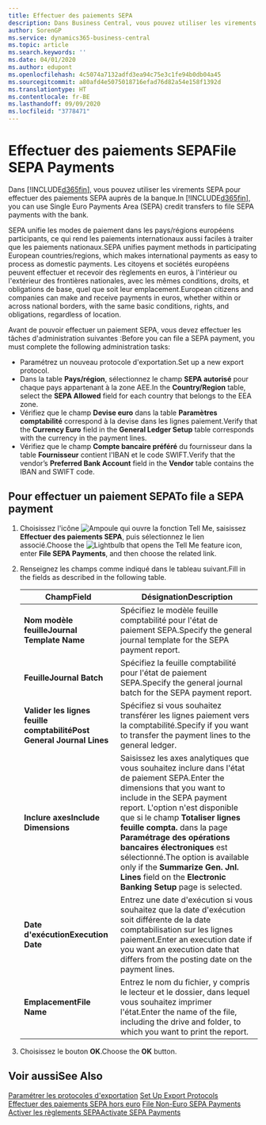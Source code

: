 ```yaml
---
title: Effectuer des paiements SEPA
description: Dans Business Central, vous pouvez utiliser les virements SEPA pour effectuer des paiements SEPA auprès de la banque.
author: SorenGP
ms.service: dynamics365-business-central
ms.topic: article
ms.search.keywords: ''
ms.date: 04/01/2020
ms.author: edupont
ms.openlocfilehash: 4c5074a7132adfd3ea94c75e3c1fe94b0db04a45
ms.sourcegitcommit: a80afd4e5075018716efad76d82a54e158f1392d
ms.translationtype: HT
ms.contentlocale: fr-BE
ms.lasthandoff: 09/09/2020
ms.locfileid: "3778471"
---
```

# <a name="file-sepa-payments"></a><span data-ttu-id="a7158-103">Effectuer des paiements SEPA</span><span class="sxs-lookup"><span data-stu-id="a7158-103">File SEPA Payments</span></span>
<span data-ttu-id="a7158-104">Dans [!INCLUDE[d365fin](../../includes/d365fin_md.md)], vous pouvez utiliser les virements SEPA pour effectuer des paiements SEPA auprès de la banque.</span><span class="sxs-lookup"><span data-stu-id="a7158-104">In [!INCLUDE[d365fin](../../includes/d365fin_md.md)], you can use Single Euro Payments Area (SEPA) credit transfers to file SEPA payments with the bank.</span></span>  

<span data-ttu-id="a7158-105">SEPA unifie les modes de paiement dans les pays/régions européens participants, ce qui rend les paiements internationaux aussi faciles à traiter que les paiements nationaux.</span><span class="sxs-lookup"><span data-stu-id="a7158-105">SEPA unifies payment methods in participating European countries/regions, which makes international payments as easy to process as domestic payments.</span></span> <span data-ttu-id="a7158-106">Les citoyens et sociétés européens peuvent effectuer et recevoir des règlements en euros, à l'intérieur ou l'extérieur des frontières nationales, avec les mêmes conditions, droits, et obligations de base, quel que soit leur emplacement.</span><span class="sxs-lookup"><span data-stu-id="a7158-106">European citizens and companies can make and receive payments in euros, whether within or across national borders, with the same basic conditions, rights, and obligations, regardless of location.</span></span>  

<span data-ttu-id="a7158-107">Avant de pouvoir effectuer un paiement SEPA, vous devez effectuer les tâches d'administration suivantes :</span><span class="sxs-lookup"><span data-stu-id="a7158-107">Before you can file a SEPA payment, you must complete the following administration tasks:</span></span>  

- <span data-ttu-id="a7158-108">Paramétrez un nouveau protocole d'exportation.</span><span class="sxs-lookup"><span data-stu-id="a7158-108">Set up a new export protocol.</span></span>
- <span data-ttu-id="a7158-109">Dans la table **Pays/région**, sélectionnez le champ **SEPA autorisé** pour chaque pays appartenant à la zone AEE.</span><span class="sxs-lookup"><span data-stu-id="a7158-109">In the **Country/Region** table, select the **SEPA Allowed** field for each country that belongs to the EEA zone.</span></span>  
- <span data-ttu-id="a7158-110">Vérifiez que le champ **Devise euro** dans la table **Paramètres comptabilité** correspond à la devise dans les lignes paiement.</span><span class="sxs-lookup"><span data-stu-id="a7158-110">Verify that the **Currency Euro** field in the **General Ledger Setup** table corresponds with the currency in the payment lines.</span></span>  
- <span data-ttu-id="a7158-111">Vérifiez que le champ **Compte bancaire préféré** du fournisseur dans la table **Fournisseur** contient l'IBAN et le code SWIFT.</span><span class="sxs-lookup"><span data-stu-id="a7158-111">Verify that the vendor’s **Preferred Bank Account** field in the **Vendor** table contains the IBAN and SWIFT code.</span></span>  

## <a name="to-file-a-sepa-payment"></a><span data-ttu-id="a7158-112">Pour effectuer un paiement SEPA</span><span class="sxs-lookup"><span data-stu-id="a7158-112">To file a SEPA payment</span></span>  

1.  <span data-ttu-id="a7158-113">Choisissez l'icône ![Ampoule qui ouvre la fonction Tell Me](../../media/ui-search/search_small.png "Dites-moi ce que vous voulez faire"), saisissez **Effectuer des paiements SEPA**, puis sélectionnez le lien associé.</span><span class="sxs-lookup"><span data-stu-id="a7158-113">Choose the ![Lightbulb that opens the Tell Me feature](../../media/ui-search/search_small.png "Tell me what you want to do") icon, enter **File SEPA Payments**, and then choose the related link.</span></span>  
2.  <span data-ttu-id="a7158-114">Renseignez les champs comme indiqué dans le tableau suivant.</span><span class="sxs-lookup"><span data-stu-id="a7158-114">Fill in the fields as described in the following table.</span></span>  

    |<span data-ttu-id="a7158-115">Champ</span><span class="sxs-lookup"><span data-stu-id="a7158-115">Field</span></span>|<span data-ttu-id="a7158-116">Désignation</span><span class="sxs-lookup"><span data-stu-id="a7158-116">Description</span></span>|  
    |---------------------------------|---------------------------------------|  
    |<span data-ttu-id="a7158-117">**Nom modèle feuille**</span><span class="sxs-lookup"><span data-stu-id="a7158-117">**Journal Template Name**</span></span>|<span data-ttu-id="a7158-118">Spécifiez le modèle feuille comptabilité pour l'état de paiement SEPA.</span><span class="sxs-lookup"><span data-stu-id="a7158-118">Specify the general journal template for the SEPA payment report.</span></span>|  
    |<span data-ttu-id="a7158-119">**Feuille**</span><span class="sxs-lookup"><span data-stu-id="a7158-119">**Journal Batch**</span></span>|<span data-ttu-id="a7158-120">Spécifiez la feuille comptabilité pour l'état de paiement SEPA.</span><span class="sxs-lookup"><span data-stu-id="a7158-120">Specify the general journal batch for the SEPA payment report.</span></span>|  
    |<span data-ttu-id="a7158-121">**Valider les lignes feuille comptabilité**</span><span class="sxs-lookup"><span data-stu-id="a7158-121">**Post General Journal Lines**</span></span>|<span data-ttu-id="a7158-122">Spécifiez si vous souhaitez transférer les lignes paiement vers la comptabilité.</span><span class="sxs-lookup"><span data-stu-id="a7158-122">Specify if you want to transfer the payment lines to the general ledger.</span></span>|  
    |<span data-ttu-id="a7158-123">**Inclure axes**</span><span class="sxs-lookup"><span data-stu-id="a7158-123">**Include Dimensions**</span></span>|<span data-ttu-id="a7158-124">Saisissez les axes analytiques que vous souhaitez inclure dans l'état de paiement SEPA.</span><span class="sxs-lookup"><span data-stu-id="a7158-124">Enter the dimensions that you want to include in the SEPA payment report.</span></span> <span data-ttu-id="a7158-125">L'option n'est disponible que si le champ **Totaliser lignes feuille compta.** dans la page **Paramétrage des opérations bancaires électroniques** est sélectionné.</span><span class="sxs-lookup"><span data-stu-id="a7158-125">The option is available only if the **Summarize Gen. Jnl. Lines** field on the **Electronic Banking Setup** page is selected.</span></span>|  
    |<span data-ttu-id="a7158-126">**Date d'exécution**</span><span class="sxs-lookup"><span data-stu-id="a7158-126">**Execution Date**</span></span>|<span data-ttu-id="a7158-127">Entrez une date d'exécution si vous souhaitez que la date d'exécution soit différente de la date comptabilisation sur les lignes paiement.</span><span class="sxs-lookup"><span data-stu-id="a7158-127">Enter an execution date if you want an execution date that differs from the posting date on the payment lines.</span></span>|  
    |<span data-ttu-id="a7158-128">**Emplacement**</span><span class="sxs-lookup"><span data-stu-id="a7158-128">**File Name**</span></span>|<span data-ttu-id="a7158-129">Entrez le nom du fichier, y compris le lecteur et le dossier, dans lequel vous souhaitez imprimer l'état.</span><span class="sxs-lookup"><span data-stu-id="a7158-129">Enter the name of the file, including the drive and folder, to which you want to print the report.</span></span>|  

3.  <span data-ttu-id="a7158-130">Choisissez le bouton **OK**.</span><span class="sxs-lookup"><span data-stu-id="a7158-130">Choose the **OK** button.</span></span>  

## <a name="see-also"></a><span data-ttu-id="a7158-131">Voir aussi</span><span class="sxs-lookup"><span data-stu-id="a7158-131">See Also</span></span>  
 <span data-ttu-id="a7158-132">[Paramétrer les protocoles d'exportation](how-to-set-up-export-protocols.md) </span><span class="sxs-lookup"><span data-stu-id="a7158-132">[Set Up Export Protocols](how-to-set-up-export-protocols.md) </span></span>  
 <span data-ttu-id="a7158-133">[Effectuer des paiements SEPA hors euro](how-to-file-non-euro-sepa-payments.md) </span><span class="sxs-lookup"><span data-stu-id="a7158-133">[File Non-Euro SEPA Payments](how-to-file-non-euro-sepa-payments.md) </span></span>  
 [<span data-ttu-id="a7158-134">Activer les règlements SEPA</span><span class="sxs-lookup"><span data-stu-id="a7158-134">Activate SEPA Payments</span></span>](how-to-activate-sepa-payments.md)
